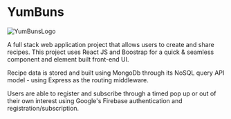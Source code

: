 # YumBuns
![YumBunsLogo](https://user-images.githubusercontent.com/93226206/178125259-50c4b7b4-53eb-469b-8426-cc9f1dc0409a.png)


A full stack web application project that allows users to create and share recipes. This project uses React JS and Boostrap for a quick & seamless component and element built front-end UI. 

Recipe data is stored and built using MongoDb through its NoSQL query API model - using Express as the routing middleware. 

Users are able to register and subscribe through a timed pop up or out of their own interest using Google's Firebase authentication and registration/subscription.
